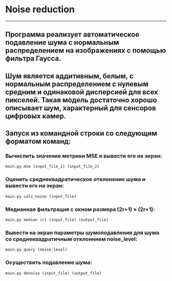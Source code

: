 # Noise reduction
___
## Программа реализует автоматическое подавление шума с нормальным распределением на изображениях с помощью фильтра Гаусса.
## Шум является аддитивным, белым, с нормальным распределением с нулевым средним и одинаковой дисперсией для всех пикселей. Такая модель достаточно хорошо описывает шум, характерный для сенсоров цифровых камер.
## Запуск из командной строки cо следующим форматом команд:
### Вычислить значение метрики MSE и вывести его на экран:
    main.py mse (input_file_1) (input_file_2)
### Оценить среднеквадратическое отклонение шума и вывести его на экран:
    main.py calc_noise (input_file)
### Медианная фильтрация с окном размера (2r+1) × (2r+1):
    main.py median (r) (input_file) (output_file)
### Вывести на экран параметры шумоподавления для шума со среднеквадратичным отклоннием noise_level:
    main.py query (noise_level)
### Осуществить подавление шума:
    main.py denoise (input_file) (output_file)
